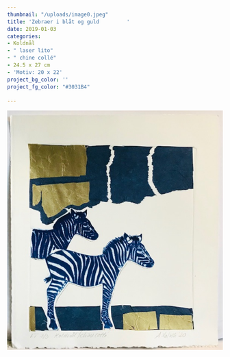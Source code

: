 ```yaml
---
thumbnail: "/uploads/image0.jpeg"
title: 'Zebraer i blåt og guld         '
date: 2019-01-03
categories:
- Koldnål
- " laser lito"
- " chine collé"
- 24.5 x 27 cm
- 'Motiv: 20 x 22'
project_bg_color: ''
project_fg_color: "#3031B4"

---
```

![](/uploads/image0.jpeg)